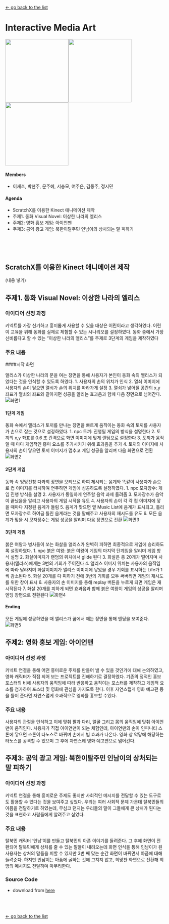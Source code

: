 [← go back to the list](https://HandongHCI.github.io/HCI2018S)

# Interactive Media Art

<img src="img/Kinect.jpg" height="200"><img src="img/ScratchX.jpg" height="200"><img src="img/skeleton.jpg" height="200">

#### Members
- 이재호, 박현주, 문주혜, 서충모, 여주은, 김동주, 정지민

#### Agenda
- ScratchX를 이용한 Kinect 애니메이션 제작
- 주제1. 동화 Visual Novel: 이상한 나라의 엘리스
- 주제2: 영화 홍보 게임: 아이언맨
- 주제3: 공익 광고 게임: 북한이탈주민 인남이의 상처되는 말 피하기


<br><br><br>
## ScratchX를 이용한 Kinect 애니메이션 제작
(내용 넣기)


## 주제1. 동화 Visual Novel: 이상한 나라의 엘리스

### 아이디어 선정 과정

키넥트를 가장 신기하고 흥미롭게 사용할 수 있을 대상은 어린이라고 생각하였다. 어린이 교육을 위해 동화를 실제로 체험할 수 있는 시나리오를 설정하였다. 동화 중에서 가장 신비롭다고 할 수 있는 “이상한 나라의 앨리스”를 주제로 3단계의 게임을 제작하였다


### 주요 내용

####시작 화면

앨리스가 이상한 나라의 문을 여는 장면을 통해 사용자가 본인이 동화 속의 앨리스가 되었다는 것을 인식할 수 있도록 하였다.
	1. 사용자의 손의 위치가 인식
	2. 열쇠 이미지에 사용자의 손이 닿으면 열쇠가 손의 위치를 따라가게 설정
	3. 열쇠가 넣어질 공간의 x,y 좌표가 열쇠의 좌표와 같아지면 성공을 알리는 효과음과 함께 다음 장면으로 넘어간다.
![화면1](img/photo2.png)


#### 1단계 게임

동화 속에서 앨리스가 토끼를 만나는 장면을 빠르게 움직이는 동화 속의 토끼를 사용자가 손으로 잡는 것으로 설정하였다.
	1. npc 토끼: 진행될 게임의 방식을 설명한다
	2. 토끼의 x,y 좌표를 0.6 초 간격으로 화면 이미지에 맞게 랜덤으로 설정한다
	3. 토끼가 움직일 때 마다 게임적인 흥미 요소를 추가시키기 위해 효과음을 추가
	4. 토끼의 이미지에 사용자의 손이 닿으면 토끼 이미지가 멈추고 게임 성공을 알리며 다음 화면으로 전환
![화면2](img/photo3.png)


#### 2단계 게임

동화 속 엉망진창 다과회 장면을 모티브로 하여 제시되는 음계와 똑같이 사용자가 손으로 컵 이미지를 터치하여 연주하면 게임에 성공하도록 설정하였다.
	1. npc 모자장수: 게임 진행 방식을 설명
	2. 사용자가 동일하게 연주할 음악 과제 들려줌
	3. 모자장수가 음악이 끝났음을 알리고 사용자의 게임 시작을 유도
	4. 사용자의 손이 각 각 컵 이미지에 닿을 때마다 지정된 음계가 들림
	5. 음계가 맞으면 옆 Music List에 음계가 표시되고, 틀리면 모자장수로 하여금 틀린 음계라는 것을 말해주고 사용자의 재시도를 유도
	6. 모든 음계가 맞을 시 모자장수는 게임 성공을 알리며 다음 장면으로 전환
![화면3](img/photo4.png)


#### 3단계 게임

붉은 여왕과 병사들이 쏘는 화살을 앨리스가 완벽히 피하면 최종적으로 게임에 승리하도록 설정하였다.
	1. npc 붉은 여왕: 붉은 여왕이 게임의 마지막 단계임을 알리며 게임 방식 설명
	2. 화살이미지가 랜덤의 위치에서 glide 된다
	3. 화살은 총 20개가 떨어지며 사용자(앨리스)에게는 3번의 기회가 주어진다
	4. 앨리스 이미지 위치는 사용자의 움직임에 따라 달라지며 화살이미지가 앨리스 이미지에 닿았을 경우 기회를 표시하는 Life가 1씩 감소된다
	5. 화살 20개를 다 피하기 전에 3번의 기회를 모두 써버리면 게임의 재시도를 위한 창이 표시
	6. 사용자의 손 이미지를 통해 replay 버튼을 누르게 되면 게임은 재시작된다
	7. 화살 20개를 피하게 되면 효과음과 함께 붉은 여왕이 게임의 성공을 알리며 엔딩 장면으로 전환된다
![화면4](img/photo5.png)


#### Ending

모든 게임에 성공하였을 때 앨리스가 꿈에서 깨는 장면을 통해 엔딩을 보여준다.
![화면5](img/photo6.png)



## 주제2: 영화 홍보 게임: 아이언맨

### 아이디어 선정 과정

키넥트 연결을 통해 어떤 흥미로운 주제를 만들어 낼 수 있을 것인가에 대해 논의하였고, 영화 캐릭터가 직접 되어 보는 프로젝트를 진해하기로 결정하였다. 기존의 정적인 홍보 포스터의 비해 사용자의 움직임에 따라 반응하고 움직이는 포스터를 제작하고 게임적 요소를 첨가하여 포스터 및 영화에 관심을 가지도록 한다. 이후 자연스럽게 영화 예고편 등을 틀어 준다면 자연스럽게 효과적으로 영화를 홍보할 수있다.

### 주요 내용

사용자의 관절을 인식하고 이에 맞춰 팔과 다리, 얼굴 그리고 몸의 움직임에 맞춰 아이언맨이 움직인다. 사용자가 직접 아이언맨이 되는 체험인데, 아이언맨의 손이 인피니티 스톤에 닿으면 스톤이 타노스로 바뀌며 손에서 빔 효과가 나온다. 영화 상 악당에 해당하는 타노스를 공격할 수 있으며 그 후에 자연스레 영화 예고편으로 넘어간다.



## 주제3: 공익 광고 게임: 북한이탈주민 인남이의 상처되는 말 피하기

### 아이디어 선정 과정

키넥트 연결을 통해 흥미로운 주제도 좋지만 사회적인 메시지를 전달할 수 있는 도구로도 활용할 수 있다는 것을 보여주고 싶었다. 우리는 여러 사회적 문제 가운데 탈북민들의 아픔을 전달하기로 하였는데, 무심코 던지는 우리들의 말이 그들에게 큰 상처가 된다는 것을 표현하고 사람들에게 알려주고 싶었다. 

### 주요 내용

탈북민 캐릭터 ‘인남’이를 만들고 탈북민의 아픈 이야기를 들려준다. 그 후에 화면이 전환되어 탈북민에게 상처를 줄 수 있는 말들이 내려오는데 화면 인식을 통해 인남이가 된 사용자는 상처의 말들을 피할 수 있지만 3번 째 맞는 순간 화면이 바뀌면서 아픔에 대해 들려준다. 하지만 인남이는 아픔에 굴하는 것에 그치지 않고, 희망찬 화면으로 전환해  희망의 메시지도 전달하며 마무리한다.

### Source Code
- download from <a href="https://github.com/HandongHCI/HandongHCI.github.io/tree/master/HCI2018S/MediaArt/download" target="_blank">here</a>



<br><br><br>
[← go back to the list](https://HandongHCI.github.io/HCI2018S)

